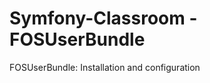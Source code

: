 Symfony-Classroom - FOSUserBundle
=================================

FOSUserBundle: Installation and configuration
